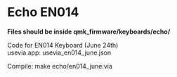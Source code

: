 # Echo EN014

**Files should be inside qmk_firmware/keyboards/echo/**

Code for EN014 Keyboard (June 24th)  
usevia.app: usevia_en014_june.json  

Compile: make echo/en014_june:via  

